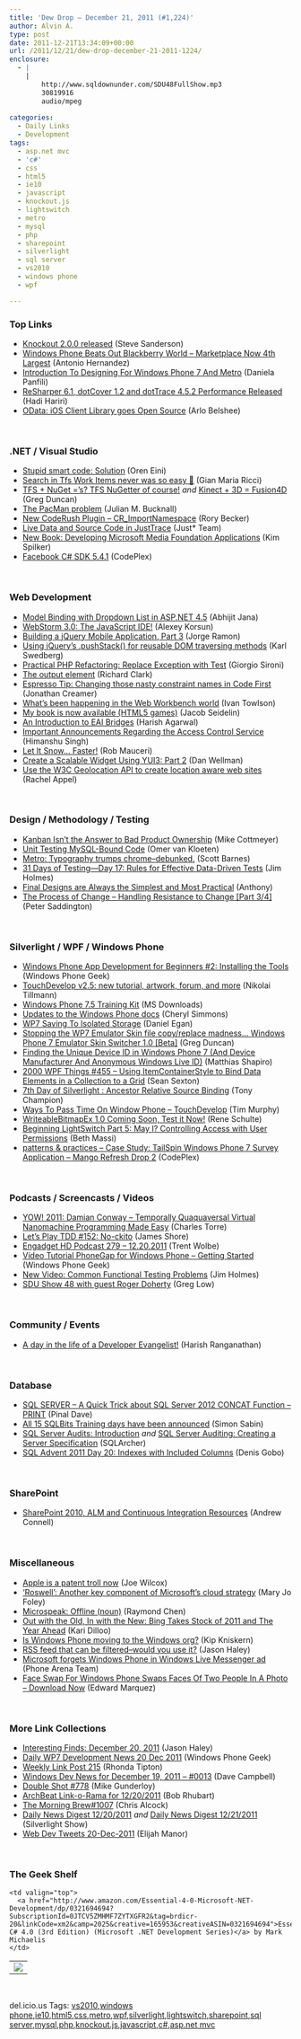 ```yaml
---
title: 'Dew Drop – December 21, 2011 (#1,224)'
author: Alvin A.
type: post
date: 2011-12-21T13:34:09+00:00
url: /2011/12/21/dew-drop-december-21-2011-1224/
enclosure:
  - |
    |
        http://www.sqldownunder.com/SDU48FullShow.mp3
        30819916
        audio/mpeg
        
categories:
  - Daily Links
  - Development
tags:
  - asp.net mvc
  - 'c#'
  - css
  - html5
  - ie10
  - javascript
  - knockout.js
  - lightswitch
  - metro
  - mysql
  - php
  - sharepoint
  - silverlight
  - sql server
  - vs2010
  - windows phone
  - wpf

---
```

### <a name="top"></a>Top Links

  * [Knockout 2.0.0 released][1] (Steve Sanderson)
  * [Windows Phone Beats Out Blackberry World – Marketplace Now 4th Largest][2] (Antonio Hernandez)
  * [Introduction To Designing For Windows Phone 7 And Metro][3] (Daniela Panfili)
  * [ReSharper 6.1, dotCover 1.2 and dotTrace 4.5.2 Performance Released][4] (Hadi Hariri)
  * <a href="http://www.odata.org/blog/2011/12/20/ios-client-library-goes-open-source" target="_blank">OData: iOS Client Library goes Open Source</a> (Arlo Belshee)

&#160;

### <a name="dotnet"></a>.NET / Visual Studio

  * [Stupid smart code: Solution][5] (Oren Eini)
  * [Search in Tfs Work Items never was so easy 🙂][6] (Gian Maria Ricci)
  * [TFS + NuGet =&#8217;s? TFS NuGetter of course!][7] _and_ [Kinect + 3D = Fusion4D][8] (Greg Duncan)
  * [The PacMan problem][9] (Julian M. Bucknall)
  * [New CodeRush Plugin – CR_ImportNamespace][10] (Rory Becker)
  * [Live Data and Source Code in JustTrace][11] (Just* Team)
  * [New Book: Developing Microsoft Media Foundation Applications][12] (Kim Spilker)
  * <a href="http://facebooksdk.codeplex.com/releases/view/78901" target="_blank">Facebook C# SDK 5.4.1</a> (CodePlex)

&#160;

### <a name="web"></a>Web Development

  * [Model Binding with Dropdown List in ASP.NET 4.5][13] (Abhijit Jana)
  * [WebStorm 3.0: The JavaScript IDE!][14] (Alexey Korsun)
  * [Building a jQuery Mobile Application, Part 3][15] (Jorge Ramon)
  * [Using jQuery’s .pushStack() for reusable DOM traversing methods][16] (Karl Swedberg)
  * [Practical PHP Refactoring: Replace Exception with Test][17] (Giorgio Sironi)
  * [The output element][18] (Richard Clark)
  * [Espresso Tip: Changing those nasty constraint names in Code First][19] (Jonathan Creamer)
  * [What’s been happening in the Web Workbench world][20] (Ivan Towlson)
  * <a href="http://blog.nihilogic.dk/2011/12/my-book-is-now-available.html" target="_blank">My book is now available (HTML5 games)</a> (Jacob Seidelin)
  * [An Introduction to EAI Bridges][21] (Harish Agarwal)
  * [Important Announcements Regarding the Access Control Service][22] (Himanshu Singh)
  * [Let It Snow&#8230; Faster!][23] (Rob Mauceri)
  * [Create a Scalable Widget Using YUI3: Part 2][24] (Dan Wellman)
  * [Use the W3C Geolocation API to create location aware web sites][25] (Rachel Appel)

&#160;

### <a name="design"></a>Design / Methodology / Testing

  * [Kanban Isn’t the Answer to Bad Product Ownership][26] (Mike Cottmeyer)
  * [Unit Testing MySQL-Bound Code][27] (Omer van Kloeten)
  * [Metro: Typography trumps chrome–debunked.][28] (Scott Barnes)
  * [31 Days of Testing—Day 17: Rules for Effective Data-Driven Tests][29] (Jim Holmes)
  * [Final Designs are Always the Simplest and Most Practical][30] (Anthony)
  * <a href="http://feedproxy.google.com/~r/agilescout/~3/XpzT7ViOWBM/" target="_blank">The Process of Change – Handling Resistance to Change [Part 3/4]</a> (Peter Saddington)

&#160;

### <a name="silverlight"></a>Silverlight / WPF / Windows Phone

  * [Windows Phone App Development for Beginners #2: Installing the Tools][31] (Windows Phone Geek)
  * [TouchDevelop v2.5: new tutorial, artwork, forum, and more][32] (Nikolai Tillmann)
  * [Windows Phone 7.5 Training Kit][33] (MS Downloads)
  * [Updates to the Windows Phone docs][34] (Cheryl Simmons)
  * [WP7 Saving To Isolated Storage][35] (Daniel Egan)
  * [Stopping the WP7 Emulator Skin file copy/replace madness&#8230; Windows Phone 7 Emulator Skin Switcher 1.0 [Beta]][36] (Greg Duncan)
  * [Finding the Unique Device ID in Windows Phone 7 (And Device Manufacturer And Anonymous Windows Live ID)][37] (Matthias Shapiro)
  * <a href="http://wpf.2000things.com/2011/12/21/455-using-itemcontainerstyle-to-bind-data-elements-in-a-collection-to-a-grid/" target="_blank">2000 WPF Things #455 – Using ItemContainerStyle to Bind Data Elements in a Collection to a Grid</a> (Sean Sexton)
  * [7th Day of Silverlight : Ancestor Relative Source Binding][38] (Tony Champion)
  * [Ways To Pass Time On Window Phone – TouchDevelop][39] (Tim Murphy)
  * [WriteableBitmapEx 1.0 Coming Soon, Test it Now!][40] (Rene Schulte)
  * [Beginning LightSwitch Part 5: May I? Controlling Access with User Permissions][41] (Beth Massi)
  * <a href="http://wp7guide.codeplex.com/releases/view/79089" target="_blank">patterns & practices &#8211; Case Study: TailSpin Windows Phone 7 Survey Application &#8211; Mango Refresh Drop 2</a> (CodePlex)

&#160;

### <a name="podcasts"></a>Podcasts / Screencasts / Videos

  * [YOW! 2011: Damian Conway &#8211; Temporally Quaquaversal Virtual Nanomachine Programming Made Easy][42] (Charles Torre)
  * [Let&#8217;s Play TDD #152: No-ckito][43] (James Shore)
  * [Engadget HD Podcast 279 &#8211; 12.20.2011][44] (Trent Wolbe)
  * [Video Tutorial PhoneGap for Windows Phone &#8211; Getting Started][45] (Windows Phone Geek)
  * [New Video: Common Functional Testing Problems][46] (Jim Holmes)
  * [SDU Show 48 with guest Roger Doherty][47] (Greg Low)

&#160;

### <a name="events"></a>Community / Events

  * [A day in the life of a Developer Evangelist!][48] (Harish Ranganathan)

&#160;

### <a name="sql"></a>Database

  * [SQL SERVER – A Quick Trick about SQL Server 2012 CONCAT Function – PRINT][49] (Pinal Dave)
  * [All 15 SQLBits Training days have been announced][50] (Simon Sabin)
  * [SQL Server Audits: Introduction][51] _and_ [SQL Server Auditing: Creating a Server Specification][52] (SQLArcher)
  * [SQL Advent 2011 Day 20: Indexes with Included Columns][53] (Denis Gobo)

&#160;

### <a name="sp"></a>SharePoint

  * [SharePoint 2010, ALM and Continuous Integration Resources][54] (Andrew Connell)

&#160;

### <a name="misc"></a>Miscellaneous

  * [Apple is a patent troll now][55] (Joe Wilcox)
  * [&#8216;Roswell&#8217;: Another key component of Microsoft&#8217;s cloud strategy][56] (Mary Jo Foley)
  * [Microspeak: Offline (noun)][57] (Raymond Chen)
  * [Out with the Old, In with the New: Bing Takes Stock of 2011 and The Year Ahead][58] (Kari Dilloo)
  * [Is Windows Phone moving to the Windows org?][59] (Kip Kniskern)
  * [RSS feed that can be filtered–would you use it?][60] (Jason Haley)
  * [Microsoft forgets Windows Phone in Windows Live Messenger ad][61] (Phone Arena Team)
  * [Face Swap For Windows Phone Swaps Faces Of Two People In A Photo – Download Now][62] (Edward Marquez)

&#160;

### <a name="links"></a>More Link Collections

  * [Interesting Finds: December 20, 2011][63] (Jason Haley)
  * [Daily WP7 Development News 20 Dec 2011][64] (Windows Phone Geek)
  * [Weekly Link Post 215][65] (Rhonda Tipton)
  * [Windows Dev News for December 19, 2011 &#8211; #0013][66] (Dave Campbell)
  * [Double Shot #778][67] (Mike Gunderloy)
  * [ArchBeat Link-o-Rama for 12/20/2011][68] (Bob Rhubart)
  * [The Morning Brew#1007][69] (Chris Alcock)
  * [Daily News Digest 12/20/2011][70] _and_ [Daily News Digest 12/21/2011][71] (Silverlight Show)
  * <a href="http://webdevtweets.blogspot.com/2011/12/20-dec-2011.html" target="_blank">Web Dev Tweets 20-Dec-2011</a> (Elijah Manor)

&#160;

### <a name="shelf"></a>The Geek Shelf

<table border="0" cellspacing="0" cellpadding="0">
  <tr>
    <td>
      <img data-recalc-dims="1" decoding="async" src="https://i0.wp.com/ecx.images-amazon.com/images/I/41wWC-6cUWL._SL160_.jpg?w=660" />
    </td>
    
    <td valign="top">
      <a href="http://www.amazon.com/Essential-4-0-Microsoft-NET-Development/dp/0321694694?SubscriptionId=0JTCV5ZMHMF7ZYTXGFR2&tag=brdicr-20&linkCode=xm2&camp=2025&creative=165953&creativeASIN=0321694694">Essential C# 4.0 (3rd Edition) (Microsoft .NET Development Series)</a> by Mark Michaelis
    </td>
  </tr>
</table>

&#160;

<div style="padding-bottom: 0px; margin: 0px; padding-left: 0px; padding-right: 0px; display: inline; float: none; padding-top: 0px" id="scid:0767317B-992E-4b12-91E0-4F059A8CECA8:4fc4ef57-d63d-49b2-b417-4e412c36fb40" class="wlWriterEditableSmartContent">
  del.icio.us Tags: <a href="http://del.icio.us/popular/vs2010" rel="tag">vs2010</a>,<a href="http://del.icio.us/popular/windows+phone" rel="tag">windows phone</a>,<a href="http://del.icio.us/popular/ie10" rel="tag">ie10</a>,<a href="http://del.icio.us/popular/html5" rel="tag">html5</a>,<a href="http://del.icio.us/popular/css" rel="tag">css</a>,<a href="http://del.icio.us/popular/metro" rel="tag">metro</a>,<a href="http://del.icio.us/popular/wpf" rel="tag">wpf</a>,<a href="http://del.icio.us/popular/silverlight" rel="tag">silverlight</a>,<a href="http://del.icio.us/popular/lightswitch" rel="tag">lightswitch</a>,<a href="http://del.icio.us/popular/sharepoint" rel="tag">sharepoint</a>,<a href="http://del.icio.us/popular/sql+server" rel="tag">sql server</a>,<a href="http://del.icio.us/popular/mysql" rel="tag">mysql</a>,<a href="http://del.icio.us/popular/php" rel="tag">php</a>,<a href="http://del.icio.us/popular/knockout.js" rel="tag">knockout.js</a>,<a href="http://del.icio.us/popular/javascript" rel="tag">javascript</a>,<a href="http://del.icio.us/popular/c%23" rel="tag">c#</a>,<a href="http://del.icio.us/popular/asp.net+mvc" rel="tag">asp.net mvc</a>
</div>

 [1]: http://feeds.codeville.net/~r/SteveCodeville/~3/MHecUaelnVs/
 [2]: http://www.wp7connect.com/2011/12/21/windows-phone-beats-out-blackberry-world-marketplace-now-4th-largest/
 [3]: http://www.smashingmagazine.com/2011/12/20/introduction-to-designing-for-windows-phone-7-and-metro/
 [4]: http://blogs.jetbrains.com/dotnet/2011/12/christmas-is-here-resharper-61-dotcover-12-and-dottrace-452-released/
 [5]: http://feedproxy.google.com/~r/AyendeRahien/~3/w6ZtkZXhk3s/stupid-smart-code-solution
 [6]: http://feedproxy.google.com/~r/AlkampferEng/~3/qrCj3S_-buk/
 [7]: http://coolthingoftheday.blogspot.com/2011/12/tfs-nuget-tfs-nugetter-of-course.html
 [8]: http://channel9.msdn.com/coding4fun/kinect/Kinect--3D--Fusion4D
 [9]: http://blog.boyet.com/blog/blog/the-pacman-problem/
 [10]: http://community.devexpress.com/blogs/rorybecker/archive/2011/12/20/new-coderush-plugin-cr-importnamespace.aspx
 [11]: http://feedproxy.google.com/~r/Telerik/~3/4358bYyX-WM/live-data-and-source-code-in-justtrace.aspx
 [12]: http://blogs.msdn.com/b/microsoft_press/archive/2011/12/20/new-book-developing-microsoft-media-foundation-applications.aspx
 [13]: http://dailydotnettips.com/2011/12/20/model-binding-with-dropdown-list-in-asp-net-4-5/
 [14]: http://feedproxy.google.com/~r/jetbrains_webIde/~3/q3PjtoRmB0g/
 [15]: http://feedproxy.google.com/~r/feedburner/MiamiCoder/~3/DbRdo2y1gek/
 [16]: http://feedproxy.google.com/~r/LearningJquery/~3/AP9EzNxbNyI/using-jquerys-pushstack-for-reusable-dom-traversing-methods
 [17]: http://feeds.dzone.com/~r/zones/agile/~3/LNL7hQOhR5s/practical-php-refactoring-40
 [18]: http://feedproxy.google.com/~r/html5doctor/~3/X-nR6tV5r_o/
 [19]: http://feedproxy.google.com/~r/FreshBrewedCode/~3/eDiodNt4YNw/
 [20]: http://www.mindscapehq.com/blog/index.php/2011/12/20/whats-been-happening-in-the-web-workbench-world/
 [21]: http://blogs.msdn.com/b/windowsazure/archive/2011/12/20/an-introduction-to-eai-bridges.aspx
 [22]: http://blogs.msdn.com/b/windowsazure/archive/2011/12/20/important-announcements-regarding-the-access-control-service.aspx
 [23]: http://blogs.msdn.com/b/ie/archive/2011/12/20/let-it-snow-faster.aspx
 [24]: http://feedproxy.google.com/~r/nettuts/~3/3mzVOCVB-Ug/
 [25]: http://feedproxy.google.com/~r/RachelAppel/~3/slN68wUQoHw/use-the-w3c-geolocation-api-to-create-location-aware-web-sites
 [26]: http://feedproxy.google.com/~r/LeadingAgile/~3/9W1scXT5E1g/
 [27]: http://omervk.wordpress.com/2011/12/21/unit-testing-mysql-bound-code/
 [28]: http://feedproxy.google.com/~r/MsMossyblog/~3/0--gv9D1bcQ/829
 [29]: http://feedproxy.google.com/~r/Frazzleddad/~3/SN_95hfRjsE/31-days-of-testingday-17-rules-for.html
 [30]: http://feedproxy.google.com/~r/uxmovement/~3/bXY9_56thGI/
 [31]: http://feedproxy.google.com/~r/Windowsphonegeek/~3/0IkfGMMq8pI/Windows-Phone-App-Development-for-Beginners-2-Installing-the-Tools
 [32]: http://blogs.msdn.com/b/nikolait/archive/2011/12/20/touchdevelop-v2-5-new-tutorial-artwork-forum-and-more.aspx
 [33]: http://www.microsoft.com/download/en/details.aspx?id=28564&WT.mc_id=rss_alldownloads_all
 [34]: http://blogs.msdn.com/b/silverlight_sdk/archive/2011/12/20/updates-to-the-windows-phone-docs.aspx
 [35]: http://feeds.dzone.com/~r/zones/dotnet/~3/KTZq3GQkSzM/wp7-saving-isolated-storage
 [36]: http://coolthingoftheday.blogspot.com/2011/12/stopping-wp7-emulator-skin-file.html
 [37]: http://www.designersilverlight.com/2011/12/20/finding-the-unique-device-id-in-windows-phone-7-and-device-manufacturer-and-anonymous-windows-live-id/
 [38]: http://feedproxy.google.com/~r/tonychampion/~3/tvZOMYSv5p0/
 [39]: http://feedproxy.google.com/~r/geekswithblogs/~3/TLhdkvORHew/ways-to-pass-time-on-window-phone-ndash-touchdevelop.aspx
 [40]: http://kodierer.blogspot.com/2011/12/writeablebitmapex-10-coming-soon-test.html
 [41]: http://blogs.msdn.com/b/bethmassi/archive/2011/12/20/beginning-lightswitch-part-5-may-i-defining-user-permissions.aspx
 [42]: http://channel9.msdn.com/Blogs/Charles/YOW-2011-Damian-Conway-Temporally-Quaquaversal-Virtual-Nanomachine-Programming-Made-Easy
 [43]: http://jamesshore.com/Blog/Lets-Play/Episode-152.html
 [44]: http://www.engadget.com/2011/12/20/engadget-hd-podcast-279-12-20-2011/
 [45]: http://feedproxy.google.com/~r/Windowsphonegeek/~3/9rjndm9A4vA/phonegap-for-windows-phone-getting-started
 [46]: http://feedproxy.google.com/~r/TestStudio/~3/sv5nSqNikPs/new-video-common-functional-testing-problems.aspx
 [47]: http://www.sqldownunder.com/SDU48FullShow.mp3
 [48]: http://feedproxy.google.com/~r/geekswithblogs/~3/BedZVkiWJ10/a-day-in-the-life-of-a-developer-evangelist.aspx
 [49]: http://blog.sqlauthority.com/2011/12/21/sql-server-a-quick-trick-about-sql-server-2012-concat-function-print/
 [50]: http://feedproxy.google.com/~r/SimonsSqlServerStuff/~3/nMmiyPmZdfs/all-15-sqlbits-training-days-have-been-announced.aspx
 [51]: http://blogs.lessthandot.com/index.php/DataMgmt/DBAdmin/sql-server-audits-introduction
 [52]: http://blogs.lessthandot.com/index.php/DataMgmt/DataDesign/sql-server-auditing-creating-a
 [53]: http://blogs.lessthandot.com/index.php/DataMgmt/DataDesign/sql-advent-2011-day-20
 [54]: http://feedproxy.google.com/~r/AndrewConnell/~3/S-UQRD5AwWA/sharepoint-2010-alm-and-continuous-integration-resources.aspx
 [55]: http://feeds.betanews.com/~r/bn/~3/kKQOt2wHQlo/
 [56]: http://www.zdnet.com/blog/microsoft/roswell-another-key-component-of-microsofts-cloud-strategy/11472
 [57]: http://blogs.msdn.com/b/oldnewthing/archive/2011/12/20/10249408.aspx
 [58]: http://www.bing.com/community/Site_Blogs/b/search/archive/2011/12/20/out-with-the-old.aspx
 [59]: http://feedproxy.google.com/~r/liveside/~3/ARaEVi2Imq8/
 [60]: http://jasonhaley.com/blog/post.aspx?id=16d7184c-f2e3-451c-99c7-e1b5e231d478
 [61]: http://feedproxy.google.com/~r/phonearena/ySoL/~3/0fKk2cDNSjk/Microsoft-forgets-Windows-Phone-in-Windows-Live-Messenger-ad_id24979
 [62]: http://www.redmondpie.com/face-swap-for-windows-phone-swaps-faces-of-two-people-in-a-photo-download-now/
 [63]: http://jasonhaley.com/blog/post.aspx?id=74dfa3f8-dd3e-474c-8654-e39bfb991be5
 [64]: http://feedproxy.google.com/~r/Windowsphonegeek/~3/xEwW3yH7wig/daily-wp7-development-news-20-dec-2011
 [65]: http://rhondatipton.net/2011/12/20/weekly-link-post-215/
 [66]: http://www.windowsdevnews.com/Blogs.aspx?ID=27
 [67]: http://afreshcup.com/home/2011/12/21/double-shot-778.html
 [68]: http://feedproxy.google.com/~r/brhubartOTN/~3/emYgVVSaBig/archbeat_link_o_rama_for49
 [69]: http://feedproxy.google.com/~r/ReflectivePerspective/~3/WzV4T3wpaVQ/
 [70]: http://feedproxy.google.com/~r/silverlightshow/~3/mk-F7emLPG8/Daily-News-Digest-12-20-2011.aspx
 [71]: http://feedproxy.google.com/~r/silverlightshow/~3/2Rz2WGiuX_Q/Daily-News-Digest-12-21-2011.aspx